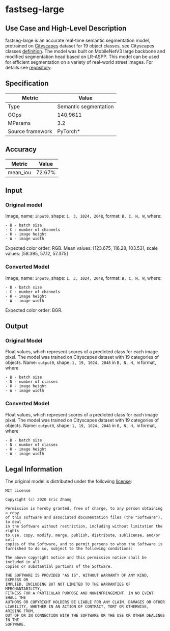 # fastseg-large

## Use Case and High-Level Description

fastseg-large is an accurate real-time semantic segmentation model, pretrained on [Cityscapes](https://www.cityscapes-dataset.com) dataset for 19 object classes, see Cityscapes classes [definition](https://www.cityscapes-dataset.com/dataset-overview). The model was built on MobileNetV3 large backbone and modified segmentation head based on LR-ASPP. This model can be used for efficient segmentation on a variety of real-world street images. For details see [repository](https://github.com/ekzhang/fastseg).

## Specification

| Metric            | Value                |
|-------------------|----------------------|
| Type              | Semantic segmentation|
| GOps              | 140.9611             |
| MParams           | 3.2                  |
| Source framework  | PyTorch\*            |

## Accuracy

| Metric | Value |
| ------ | ----- |
| mean_iou  | 72.67%|

## Input

### Original model

Image, name: `input0`, shape: `1, 3, 1024, 2048`, format: `B, C, H, W`,
   where:

    - B - batch size
    - C - number of channels
    - H - image height
    - W - image width

   Expected color order: RGB.
Mean values: [123.675, 116.28, 103.53], scale values: [58.395, 57.12, 57.375]

### Converted Model

Image, name: `input0`, shape: `1, 3, 1024, 2048`, format: `B, C, H, W`,
   where:

    - B - batch size
    - C - number of channels
    - H - image height
    - W - image width

   Expected color order: BGR.

## Output

### Original Model

Float values, which represent scores of a predicted class for each image pixel. The model was trained on Cityscapes dataset with 19 categories of objects. Name: `output0`, shape: `1, 19, 1024, 2048` in `B, N, H, W` format, where

    - B - batch size
    - N - number of classes
    - H - image height
    - W - image width

### Converted Model

Float values, which represent scores of a predicted class for each image pixel. The model was trained on Cityscapes dataset with 19 categories of objects. Name: `output0`, shape: `1, 19, 1024, 2048` in `B, N, H, W` format, where

    - B - batch size
    - N - number of classes
    - H - image height
    - W - image width

## Legal Information

The original model is distributed under the following
[license](https://raw.githubusercontent.com/ekzhang/fastseg/master/LICENSE.txt):

```
MIT License

Copyright (c) 2020 Eric Zhang

Permission is hereby granted, free of charge, to any person obtaining a copy
of this software and associated documentation files (the "Software"), to deal
in the Software without restriction, including without limitation the rights
to use, copy, modify, merge, publish, distribute, sublicense, and/or sell
copies of the Software, and to permit persons to whom the Software is
furnished to do so, subject to the following conditions:

The above copyright notice and this permission notice shall be included in all
copies or substantial portions of the Software.

THE SOFTWARE IS PROVIDED "AS IS", WITHOUT WARRANTY OF ANY KIND, EXPRESS OR
IMPLIED, INCLUDING BUT NOT LIMITED TO THE WARRANTIES OF MERCHANTABILITY,
FITNESS FOR A PARTICULAR PURPOSE AND NONINFRINGEMENT. IN NO EVENT SHALL THE
AUTHORS OR COPYRIGHT HOLDERS BE LIABLE FOR ANY CLAIM, DAMAGES OR OTHER
LIABILITY, WHETHER IN AN ACTION OF CONTRACT, TORT OR OTHERWISE, ARISING FROM,
OUT OF OR IN CONNECTION WITH THE SOFTWARE OR THE USE OR OTHER DEALINGS IN THE
SOFTWARE.
```
